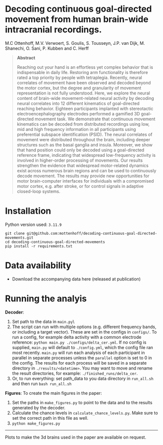 # Decoding continuous goal-directed movement from human brain-wide intracranial recordings.
M.C Ottenhoff, M.V. Verwoert, S. Goulis, S. Tousseyn, J.P. van Dijk, M. Shanechi, O. Sani, P. Kubben and C. Herff

>**Abstract**
>
>Reaching out your hand is an effortless yet complex behavior that is indispensable in daily life. Restoring arm functionality is therefore rated a top priority by people with tetraplegia. Recently, neural correlates of movement have been observed and decoded beyond the motor cortex, but the degree and granularity of movement representation is not fully understood. Here, we explore the neural content of brain-wide movement-related neural activity by decoding neural correlates into 12 different kinematics of goal-directed reaching behavior. Eighteen participants implanted with stereotactic electroencephalography electrodes performed a gamified 3D goal-directed movement task. We demonstrate that continuous movement kinematics can be decoded from distributed recordings using low, mid and high frequency information in all participants using preferential subspace identification (PSID). The neural correlates of movement were distributed throughout the brain, including deeper structures such as the basal ganglia and insula. Moreover, we show that hand position could only be decoded using a goal-directed reference frame, indicating that widespread low-frequency activity is involved in higher-order processing of movements. Our results strengthen the evidence that widespread motor-related dynamics exist across numerous brain regions and can be used to continuously decode movement. The results may provide new opportunities for motor brain-computer interfaces for individuals with a compromised motor cortex, e.g. after stroke, or for control signals in adaptive closed-loop systems.

# Installation
Python version used: `3.11.9`

`git clone git@github.com:mottenhoff/decoding-continuous-goal-directed-movements.git`\
`cd decoding-continuous-goal-directed-movements`\
`pip install -r requirements.txt`

# Data availability
- Download the accompanying data here (released at publication)

# Running the analyis

**Decoder**:
1. Set path to the data in `main.py`\
2. The script can run with multiple options (e.g. different frequency bands, or including a target vector). These are set in the configs in  `configs/`. To run a config, for example delta activity with a common electrode reference: `python main.py ./configs/delta_cer.yml`. If no config is supplied, `main.py` will default to `./config.yml`, which the config file ran most recently. `main.py` will run each analysis of each participant in parallel in separate processes unless the `parallel` option is set to 0 in the config. The results for each process will be saved in a separate directory in `./results/<datetime>`. You may want to move and rename the result directories, for example: `./finished_runs/delta_cer`.
3. Or, to run everything: set path_data to you data directory in `run_all.sh` and then run `bash run_all.sh`

**Figures**:
To create the main figures in the paper:
1. Set the paths in `make_figures.py` to point to the data and to the results generated by the decoder.
2. Calculate the chance levels in `calculate_chance_levels.py`. Make sure to set the correct path in this file as well.
3. `python make_figures.py`


---
Plots to make the 3d brains used in the paper are available on request.

